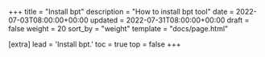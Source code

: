 +++
title = "Install bpt"
description = "How to install bpt tool"
date = 2022-07-03T08:00:00+00:00
updated = 2022-07-31T08:00:00+00:00
draft = false
weight = 20
sort_by = "weight"
template = "docs/page.html"

[extra]
lead = 'Install bpt.'
toc = true
top = false
+++
